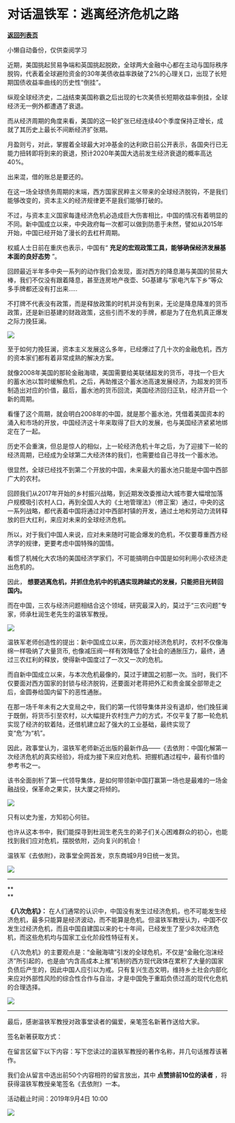 # 对话温铁军：逃离经济危机之路

[**返回列表页**](/gzh/政事堂2019)

小懒自动备份，仅供查阅学习

  

近期，美国挑起贸易争端和英国挑起脱欧，全球两大金融中心都在主动与国际秩序脱钩，代表着全球避险资金的30年美债收益率跌破了2%的心理关口，出现了长短期国债收益率曲线的历史性“倒挂”。

纵观全球经济史，二战结束美国称霸之后出现的七次美债长短期收益率倒挂，全球经济无一例外都遭遇了衰退。

而从经济周期的角度来看，美国的这一轮扩张已经连续40个季度保持正增长，成就了其历史上最长不间断经济扩张期。

月盈则亏，对此，掌握着全球最大对冲基金的达利欧日前公开表示，各国央行已无能力扭转即将到来的衰退，预计2020年美国大选前发生经济衰退的概率高达40%。

出来混，借的账总是要还的。

在这一场全球债务周期的末端，西方国家民粹主义带来的全球经济脱钩，不是我们能够改变的，资本主义的经济规律更不是我们能够打破的。

不过，与资本主义国家每逢经济危机必造成巨大伤害相比，中国的情况有着明显的不同。新中国成立以来，中央政府每一次都可以做到防患于未然，譬如从2015年开始，中国已经开始了漫长的去杠杆周期。

权威人士日前在重庆也表示，中国有“ **充足的宏观政策工具，能够确保经济发展基本面的良好态势** ”。

回顾最近半年多中央一系列的动作我们会发现，面对西方的降息潮与美国的贸易大棒，我们不仅没有跟着降息，甚至连房地产夜壶、5G基建与“家电汽车下乡”等众多手牌都还没有打出来.....

不打牌不代表没有政策，而是释放政策的时机并没有到来，无论是降息降准的货币政策，还是新旧基建的财政政策，这些引而不发的手牌，都是为了在危机真正爆发之际力挽狂澜。

  

![](https://mmbiz.qpic.cn/mmbiz_gif/rxhS23yu8cNU0rPEWqhWJhHc7xV1DOkGGSibHsGIiaibVwhM8mEEWBuQiahpOvYNWqPpeHa4p9D6cgnQ3pThMYmVUg/640?wx_fmt=gif)

  

至于如何力挽狂澜，资本主义发展这么多年，已经爆过了几十次的金融危机，西方的资本家们都有着非常成熟的解决方案。

就像2008年美国的那轮金融海啸，美国需要给美联储超发的货币，寻找一个巨大的蓄水池以暂时缓解危机，之后，再助推这个蓄水池高速发展经济，为超发的货币制造出对应的价值，最后，蓄水池的货币回流，美国经济回归正轨，经济开启一个新的周期。

看懂了这个周期，就会明白2008年的中国，就是那个蓄水池，凭借着美国资本的涌入和市场的开放，中国经济这十年来取得了巨大的发展，也与美国经济紧紧地绑定在了一起。

历史不会重演，但总是惊人的相似，上一轮经济危机十年之后，为了迎接下一轮的经济周期，已经成为全球第二大经济体的我们，也需要给自己寻找一个蓄水池。

很显然，全球已经找不到第二个开放的中国，未来最大的蓄水池只能是中国中西部广大的农村。

回顾我们从2017年开始的乡村振兴战略，到近期发改委推动大城市要大幅增加落户规模吸引农村人口，再到全国人大的《土地管理法》（修正案）通过，中央的这一系列战略，都代表着中国将通过对中西部村镇的开发，通过土地和劳动力流转释放的巨大红利，来应对未来的全球经济危机。

所以，对于我们中国人来说，应对未来随时可能会爆发的危机，不仅要尊重西方经济学的规律，更要考虑中国特殊的国情。

看惯了机械化大农场的美国经济学家们，不可能搞明白中国是如何利用小农经济走出危机的。

因此， **想要逃离危机，并抓住危机中的机遇实现跨越式的发展，只能把目光转回国内。**

而在中国，三农与经济问题相结合这个领域，研究最深入的，莫过于“三农问题”专家，师承杜润生老先生的温铁军教授。

  

![](https://mmbiz.qpic.cn/mmbiz_jpg/rxhS23yu8cNU0rPEWqhWJhHc7xV1DOkGQwpq8LcYxJ37SHvCctDg4SKAMV5PaWTgmwgpUEZWcvib9N2TahTT5mw/640?wx_fmt=jpeg)

  

温铁军老师创造性的提出：新中国成立以来，历次面对经济危机时，农村不仅像海绵一样吸纳了大量货币,
也像减压阀一样有效降低了全社会的通胀压力，最终，通过三农红利的释放，使得新中国度过了一次又一次的危机。

而自新中国成立以来，与本次危机最像的，莫过于建国之初那一次。当时，我们不仅要面对西方国家的封锁与经济脱钩，还要面对老蒋把外汇和贵金属全部带走之后，金圆券给国内留下的恶性通胀。

在那一场千年未有之大变局之中，我们的第一代领导集体并没有退却，他们挽狂澜于既倒，将货币引至农村，以大幅提升农村生产力的方式，不仅平复了那一轮危机实现了经济的软着陆，还借机建立起了强大的工业基础，最终实现了变“危”为“机”。

因此，政事堂认为，温铁军老师新近出版的最新作品——《去依附：中国化解第一次经济危机的真实经验》，将成为接下来应对危机、把握机遇过程中，最有价值的参考书之一。

该书全面剖析了第一代领导集体，是如何带领新中国打赢第一场也是最难的一场金融战役，保革命之果实，扶大厦之将倾的。

  

![](https://mmbiz.qpic.cn/mmbiz_jpg/v95icmc9tJZUxq3kV2LA6AgjFvz3lsDS3uWy6qicTec7aUDW7EmGFK73uwRbasEkr4ZAQ2dKMeVPH7icomBMTv0Yg/640?wx_fmt=jpeg)

  

只有以史为鉴，方知初心何驻。

也许从这本书中，我们能探寻到杜润生老先生的弟子们关心困难群众的初心，也能找到我们应对危机，摆脱依附，迈向复兴的机会！

  

  

温铁军《去依附》，政事堂全网首发，京东商城9月9日统一发货。

  

![](https://mmbiz.qpic.cn/mmbiz_png/rxhS23yu8cNU0rPEWqhWJhHc7xV1DOkGnicK1bCtGZia5AlG39MtffJUziaCKp9lOTAfFNRo3fDz3FzB37XzsOKZA/640?wx_fmt=png)

  

  

* * *

 **  
**

 **《八次危机》：**
在人们通常的认识中，中国没有发生过经济危机，也不可能发生经济危机，最多只能算是经济波动，而不能算是危机。但温铁军教授认为，中国不仅发生过经济危机，而且中国自建国以来的七十年间，已经发生了至少8次经济危机，而这些危机均与国家工业化阶段性特征有关。

《八次危机》的主要观点是：“金融海啸”引发的全球危机，不仅是“金融化泡沫经济”所引起的，也是由“内含高成本上推”机制的西方现代政体在累积了大量的国家负债后产生的，因此中国人应引以为戒。只有复兴生态文明，维持乡土社会内部化来应对外部性风险的综合性合作与自治，才是中国免于重蹈负债过高的现代化危机的合理选择。

  

![](https://mmbiz.qpic.cn/mmbiz_png/rxhS23yu8cNU0rPEWqhWJhHc7xV1DOkGcV2WJM9b8y8onGIhssia9FUPEW6AiaicISBDiaDbcicdicQk4ldEcV1s5eOQ/640?wx_fmt=png)

* * *

  

  

最后，感谢温铁军教授对政事堂读者的偏爱，亲笔签名新著作送给大家。

  

签名新著获取方式：

在留言区留下以下内容：写下您读过的温铁军教授的著作名称，并几句话推荐该著作。

我们会从留言中选出前50个内容相符的留言放出，其中 **点赞排前10位的读者** ，将获得温铁军教授亲笔签名《去依附》一本。

活动截止时间：2019年9月4日 10:00

  

![](https://mmbiz.qpic.cn/mmbiz_jpg/rxhS23yu8cPp0iaKAfe0ZsWfgGcY72o9Nror8TicrtnlDsqzY7y4Kum4fM3X0FMEGlbvm9HvZUiaETSnLt4DHNLbQ/640?wx_fmt=jpeg)

